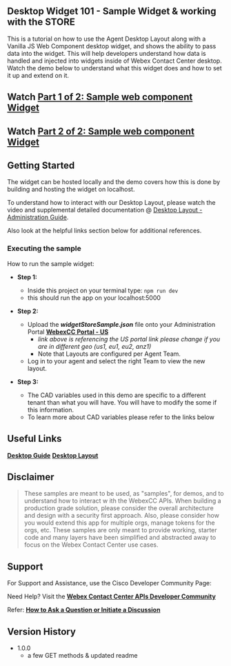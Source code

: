 ## Desktop Widget 101 - Sample Widget & working with the STORE

This is a tutorial on how to use the Agent Desktop Layout along with a Vanilla JS Web Component desktop widget, and shows the ability to pass data into the widget.
This will help developers understand how data is handled and injected into widgets inside of Webex Contact Center desktop.
Watch the demo below to understand what this widget does and how to set it up and extend on it.

## Watch [Part 1 of 2: Sample web component Widget](https://app.vidcast.io/share/7ca5247d-462b-4b49-859c-62bee86477a3)

## Watch [Part 2 of 2: Sample web component Widget](https://app.vidcast.io/share/6e211cd5-e0c6-4c38-a1dc-df647b60a0b3)

## Getting Started

The widget can be hosted locally and the demo covers how this is done by building and hosting the widget on localhost.

To understand how to interact with our Desktop Layout, please watch the video and supplemental detailed documentation @ [Desktop Layout - Administration Guide](https://www.cisco.com/c/en/us/td/docs/voice_ip_comm/cust_contact/contact_center/webexcc/SetupandAdministrationGuide_2/b_mp-release-2/b_cc-release-2_chapter_011.html#topic_8230815F4023699032326F948C3F1495).

Also look at the helpful links section below for additional references.

### Executing the sample

How to run the sample widget:

- **Step 1:**

  - Inside this project on your terminal type: `npm run dev`
  - this should run the app on your localhost:5000

- **Step 2:**

  - Upload the **_widgetStoreSample.json_** file onto your Administration Portal **[WebexCC Portal - US](https://portal.wxcc-us1.cisco.com/portal/home.html#)**
    - _link above is referencing the US portal link please change if you are in different geo (us1, eu1, eu2, anz1)_
    - Note that Layouts are configured per Agent Team.
  - Log in to your agent and select the right Team to view the new layout.

- **Step 3:**
  - The CAD variables used in this demo are specific to a different tenant than what you will have. You will have to modify the some if this information.
  - To learn more about CAD variables please refer to the links below

## Useful Links

**[Desktop Guide](https://developer.webex-cx.com/documentation/guides/desktop)**
**[Desktop Layout](https://www.cisco.com/c/en/us/td/docs/voice_ip_comm/cust_contact/contact_center/webexcc/SetupandAdministrationGuide_2/b_mp-release-2/b_cc-release-2_chapter_011.html#topic_8230815F4023699032326F948C3F1495)**

## Disclaimer

> These samples are meant to be used, as "samples", for demos, and to understand how to interact w
> ith the WebexCC APIs.
> When building a production grade solution, please consider the overall architecture and design with a security first approach.
> Also, please consider how you would extend this app for multiple orgs, manage tokens for the orgs, etc.
> These samples are only meant to provide working, starter code and many layers have been simplified and abstracted away to focus on the Webex Contact Center use cases.

## Support

For Support and Assistance, use the Cisco Developer Community Page:

Need Help? Visit the **[Webex Contact Center APIs Developer Community](https://community.cisco.com/t5/contact-center/bd-p/j-disc-dev-contact-center)**

Refer: **[How to Ask a Question or Initiate a Discussion](https://community.cisco.com/t5/contact-center/webex-contact-center-apis-developer-community-and-support/m-p/4558270)**

## Version History

- 1.0.0
  - a few GET methods & updated readme
    <!-- * See [commit change]() or See [release history]() -->
    <!-- * See [commit change]() or See [release history]() -->

